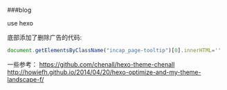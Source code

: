 ###blog

use hexo

底部添加了删除广告的代码:
```javascript
document.getElementsByClassName("incap_page-tooltip")[0].innerHTML=''
```

一些参考：
https://github.com/chenall/hexo-theme-chenall
http://howiefh.github.io/2014/04/20/hexo-optimize-and-my-theme-landscape-f/
